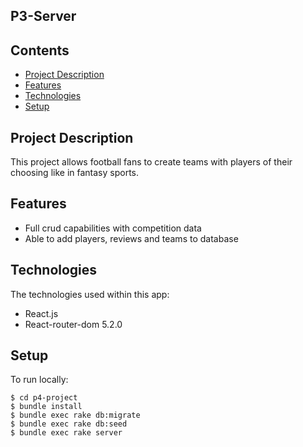 
## P3-Server

## Contents

* [Project Description](#project-Description)
* [Features](#features)
* [Technologies](#technologies)
* [Setup](#setup)


## Project Description

This project allows football fans to create teams with players of their choosing like in fantasy sports.

## Features
* Full crud capabilities with competition data 
* Able to add players, reviews and teams to database


## Technologies
The technologies used within this app:
* React.js
* React-router-dom 5.2.0

## Setup
To run locally:
```
$ cd p4-project
$ bundle install
$ bundle exec rake db:migrate
$ bundle exec rake db:seed
$ bundle exec rake server

```